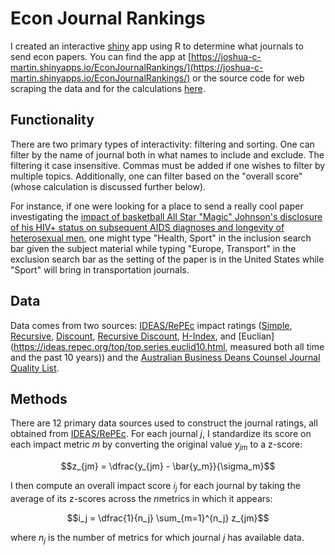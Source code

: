 # Econ Journal Rankings

I created an interactive [shiny](https://shiny.posit.co/) app using R to determine what journals to send econ papers. You can find the app at [https://joshua-c-martin.shinyapps.io/EconJournalRankings/](https://joshua-c-martin.shinyapps.io/EconJournalRankings/) or the source code for web scraping the data and for the calculations [here](https://github.com/joshmartinecon/econ-journal-rankings/tree/main/journal%20rankings%20webscrape.R).

## Functionality

There are two primary types of interactivity: filtering and sorting. One can filter by the name of journal both in what names to include and exclude. The filtering it case insensitive. Commas must be added if one wishes to filter by multiple topics.  Additionally, one can filter based on the "overall score" (whose calculation is discussed further below).

For instance, if one were looking for a place to send a really cool paper investigating the [impact of basketball All Star "Magic" Johnson's disclosure of his HIV+ status on subsequent AIDS diagnoses and longevity of heterosexual men](https://doi.org/10.1002/hec.4712), one might type "Health, Sport" in the inclusion search bar given the subject material while typing "Europe, Transport" in the exclusion search bar as the setting of the paper is in the United States while "Sport" will bring in transportation journals.

## Data 

Data comes from two sources: [IDEAS/RePEc](https://ideas.repec.org/) impact ratings ([Simple](https://ideas.repec.org/top/top.journals.simple10.html), [Recursive](https://ideas.repec.org/top/top.series.recurse10.html), [Discount](https://ideas.repec.org/top/top.series.discount10.html), [Recursive Discount](https://ideas.repec.org/top/top.series.rdiscount10.html), [H-Index](https://ideas.repec.org/top/top.series.hindex10.html),
and [Euclian](https://ideas.repec.org/top/top.series.euclid10.html, measured both all time and the past 10 years)) and the [Australian Business Deans Counsel Journal Quality List](https://abdc.edu.au/abdc-journal-quality-list/).

## Methods

There are 12 primary data sources used to construct the journal ratings, all obtained from [IDEAS/RePEc](https://ideas.repec.org/). For each journal $j$, I standardize its score on each impact metric $m$ by converting the original value $y_{jm}$ to a z-score:

$$z_{jm} = \dfrac{y_{jm} - \bar{y_m}}{\sigma_m}$$

I then compute an overall impact score $i_j$ for each journal by taking the average of its z-scores across the $n$metrics in which it appears:

$$i_j = \dfrac{1}{n_j} \sum_{m=1}^{n_j} z_{jm}$$

where $n_j$ is the number of metrics for which journal $j$ has available data.
